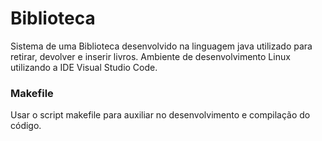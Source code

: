# Biblioteca
Sistema de uma Biblioteca desenvolvido na linguagem java utilizado para retirar, devolver e inserir livros.
Ambiente de desenvolvimento Linux utilizando a IDE Visual Studio Code.
### Makefile
Usar o script makefile para auxiliar no desenvolvimento e compilação do código.
